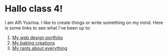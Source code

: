 
# Hallo class 4!

I am Alfi Yusrina. I like to create things or write something on my mind. 
Here is some links to see what I've been up to:
1. [My web design portfolio](https://www.behance.net/alfiyusrina)
1. [My baking creations](https://www.instagram.com/natureahead/)
1. [My rants about everything](https://twitter.com/natureahead)
